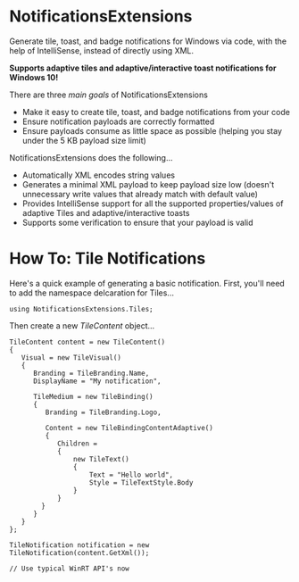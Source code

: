 # NotificationsExtensions

Generate tile, toast, and badge notifications for Windows via code, with the help of IntelliSense, instead of directly using XML.

**Supports adaptive tiles and adaptive/interactive toast notifications for Windows 10!**

There are three *main goals* of NotificationsExtensions
* Make it easy to create tile, toast, and badge notifications from your code
* Ensure notification payloads are correctly formatted
* Ensure payloads consume as little space as possible (helping you stay under the 5 KB payload size limit)

NotificationsExtensions does the following...
* Automatically XML encodes string values
* Generates a minimal XML payload to keep payload size low (doesn't unnecessary write values that already match with default value)
* Provides IntelliSense support for all the supported properties/values of adaptive Tiles and adaptive/interactive toasts
* Supports some verification to ensure that your payload is valid


# How To: Tile Notifications

Here's a quick example of generating a basic notification. First, you'll need to add the namespace delcaration for Tiles...

    using NotificationsExtensions.Tiles;
  
Then create a new *TileContent* object...

    TileContent content = new TileContent()
    {
       Visual = new TileVisual()
       {
          Branding = TileBranding.Name,
          DisplayName = "My notification",
          
          TileMedium = new TileBinding()
          {
             Branding = TileBranding.Logo,
             
             Content = new TileBindingContentAdaptive()
             {
                Children =
                {
                    new TileText()
                    {
                        Text = "Hello world",
                        Style = TileTextStyle.Body
                    }
                }
            }
          }
       }
    };
    
    TileNotification notification = new TileNotification(content.GetXml());
    
    // Use typical WinRT API's now
